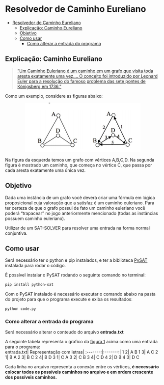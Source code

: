 # Resolvedor de Caminho Eureliano

- [Resolvedor de Caminho Eureliano](#resolvedor-de-caminho-eureliano)
  - [Explicação: Caminho Eureliano](#explicação-caminho-eureliano)
  - [Objetivo](#objetivo)
  - [Como usar](#como-usar)
    - [Como alterar a entrada do programa](#como-alterar-a-entrada-do-programa)

## Explicação: Caminho Eureliano

> [“Um Caminho Euleriano é um caminho em um grafo que visita toda aresta exatamente uma vez.... O conceito foi introduzido por Leonard Euler para a resolução do famoso problema das sete pontes de Königsberg em 1736.”](https://pt.wikipedia.org/wiki/Caminho_euleriano)

Como um exemplo, considere as figuras abaixo:

<div style="text-align:center"><img src="IMG/2021-04-03-01-01-10.png" alt="Exemplo de Grafo" id="fig1"/></div>

Na figura da esquerda temos um grafo com vértices A,B,C,D. Na segunda figura é mostrado um caminho, que começa no vértice C, que passa por cada aresta exatamente uma única vez.

## Objetivo

Dada uma instância de um grafo você deverá criar uma fórmula em lógica proposicional cuja valoração que a satisfaz é um caminho euleriano. Para ter certeza de que o grafo possui de fato um caminho euleriano você poderá “trapacear” no jogo anteriormente mencionado (todas as instâncias possuem caminho euleriano).

Utilizar de um SAT-SOLVER para resolver uma entrada na forma normal conjuntiva.

## Como usar

Será necessário ter o python e pip instalados, e ter a biblioteca [PySAT](https://github.com/pysathq/pysat) instalada para rodar o código.

É possível instalar o PySAT rodando o seguinte comando no terminal:

```bash
pip install python-sat
```

Com o PySAT instalado é necessário executar o comando abaixo na pasta do projeto para que o programa execute e exiba os resultados:

```bash
python code.py
```

### Como alterar a entrada do programa

Será necessário alterar o conteudo do arquivo **entrada.txt**

A seguinte tabela representa o grafico da [figura 1](#fig1) acima como uma entrada para o programa:  
entrada.txt| Representação com letras|
:-------:|:-------:|
1 2| A B
1 3| A C
2 1| B A
2 3| B C
2 4| B D
3 1| C A
3 2| C B
3 4| C D
4 2| D B
4 3| D C

Cada linha no arquivo representa a conexão entre os vértices, **é necessário colocar todos os possíveis caminhos no arquivo e em ordem crescente dos possíveis caminhos.**
